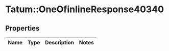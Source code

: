 # Tatum::OneOfinlineResponse40340

## Properties
Name | Type | Description | Notes
------------ | ------------- | ------------- | -------------

